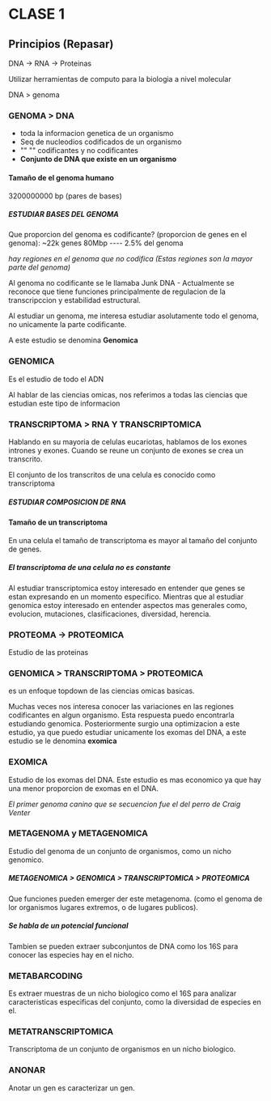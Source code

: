 # CLASE 1

## Principios (Repasar)

DNA -> RNA -> Proteinas

Utilizar herramientas de computo para la biologia a nivel molecular

DNA > genoma

### GENOMA > DNA

- toda la informacion genetica de un organismo
- Seq de nucleodios codificados de un organismo
- "" "" codificantes y no codificantes
- **Conjunto de DNA que existe en un organismo**

#### Tamaño de el genoma humano

3200000000 bp (pares de bases)

##### ESTUDIAR BASES DEL GENOMA

Que proporcion del genoma es codificante? (proporcion de genes en el genoma): ~22k genes 80Mbp ---- 2.5% del genoma

_hay regiones en el genoma que no codifica (Estas regiones son la mayor parte del genoma)_

Al genoma no codificante se le llamaba Junk DNA - Actualmente se reconoce que tiene funciones principalmente de regulacion de la transcripccion y estabilidad estructural.

Al estudiar un genoma, me interesa estudiar asolutamente todo el genoma, no unicamente la parte codificante.

A este estudio se denomina **Genomica**

### GENOMICA

Es el estudio de todo el ADN

Al hablar de las ciencias omicas, nos referimos a todas las ciencias que estudian este tipo de informacion

### TRANSCRIPTOMA > RNA Y TRANSCRIPTOMICA

Hablando en su mayoria de celulas eucariotas, hablamos de los exones intrones y exones. Cuando se reune un conjunto de exones se crea un transcrito.

El conjunto de los transcritos de una celula es conocido como transcriptoma

##### ESTUDIAR COMPOSICION DE RNA

#### Tamaño de un transcriptoma

En una celula el tamaño de transcriptoma es mayor al tamaño del conjunto de genes.

##### El transcriptoma de una celula no es constante

Al estudiar transcriptomica estoy interesado en entender que genes se estan expresando en un momento especifico.
Mientras que al estudiar genomica estoy interesado en entender aspectos mas generales como, evolucion, mutaciones, clasificaciones, diversidad, herencia.

### PROTEOMA -> PROTEOMICA

Estudio de las proteinas

### GENOMICA > TRANSCRIPTOMA > PROTEOMICA

es un enfoque topdown de las ciencias omicas basicas.

Muchas veces nos interesa conocer las variaciones en las regiones codificantes en algun organismo. Esta respuesta puedo encontrarla estudiando genomica. Posteriormente surgio una optimizacion a este estudio, ya que puedo estudiar unicamente los exomas del DNA, a este estudio se le denomina **exomica**

### EXOMICA

Estudio de los exomas del DNA. Este estudio es mas economico ya que hay una menor proporcion de exomas en el DNA.

*El primer genoma canino que se secuencion fue el del perro de Craig Venter*

### METAGENOMA y METAGENOMICA

Estudio del genoma de un conjunto de organismos, como un nicho genomico.

##### METAGENOMICA > GENOMICA > TRANSCRIPTOMICA > PROTEOMICA

Que funciones pueden emerger der este metagenoma. (como el genoma de lor organismos lugares extremos, o de lugares publicos).

##### Se habla de un potencial funcional

Tambien se pueden extraer subconjuntos de DNA como los 16S para conocer las especies hay en el nicho.

### METABARCODING

Es extraer muestras de un nicho biologico como el 16S para analizar caracteristicas especificas del conjunto, como la diversidad de especies en el.

### METATRANSCRIPTOMICA

Transcriptoma de un conjunto de organismos en un nicho biologico.

### ANONAR

Anotar un gen es caracterizar un gen.
